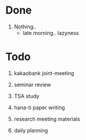 # Done

1. Nothing..
    - late morning.. lazyness

# Todo

1. kakaobank joint-meeting

2. seminar review

3. TSA study

4. hana-ti paper writing

5. research meeting materials

6. daily planning
